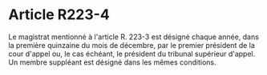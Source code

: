# Article R223-4

Le magistrat mentionné à l'article R. 223-3 est désigné chaque année, dans la première quinzaine du mois de décembre, par le premier président de la cour d'appel ou, le cas échéant, le président du tribunal supérieur d'appel. Un membre suppléant est désigné dans les mêmes conditions.
